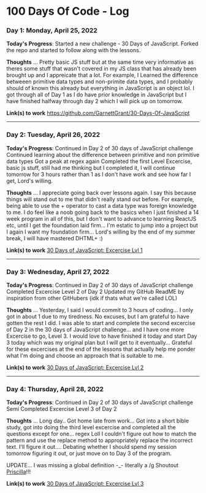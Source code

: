 # 100 Days Of Code - Log

### Day 1: Monday, April 25, 2022

**Today's Progress**: 
Started a new challenge - 30 Days of JavaScript.
Forked the repo and started to follow along with the lessons.


**Thoughts** ...
Pretty basic JS stuff but at the same time very informative as theres some stuff that wasn't covered in my JS class that has already been brought up and I appreicate that a lot. 
For example, I Learned the difference betweeen primitive data types and non-primite data types, and I probably should of known this already but everything in JavaScript is an object lol.
I got through all of Day 1 as I do have prior knowledge in JavaScript but I have finished halfway through day 2 which I will pick up on tomorrow. 


**Link(s) to work**
https://github.com/GarnettGrant/30-Days-Of-JavaScript
<hr>

### Day 2: Tuesday, April 26, 2022

**Today's Progress**: 
Continued in Day 2 of 30 days of JavaScript challenge
Continued learning about the difference between primitive and non primitive data types
Got a peak at regex again
Completed the first Level Excercise, basic js stuff, still had me thinking but I completed it, I will continue tomorrow for 3 hours rather than 1 as I don't have work and see how far I get, Lord's willing. 

**Thoughts** ...
I appreciate going back over lessons again. I say this because things will stand out to me that didn't really stand out before. For example, being able to use the + operator to cast a data type was foreign knowledge to me. I do feel like a noob going back to the basics when I just finished a 14 week program in all of this, but I don't want to advance to learning ReactJS etc, until I get the foundation laid firm... I'm estatic to jump into a project but I again I want my foundation firm... Lord's willing by the end of my summer break, I will have mastered DHTML+ :)

**Link(s) to work**
<a href="https://github.com/GarnettGrant/30-Days-Of-JavaScript/blob/master/02_Day_Data_types/excerciseLvl1.js">30 Days of JavaScript: Excercise Lvl 1</a>

<hr>
<h3>Day 3: Wednesday, April 27, 2022</h3>

**Today's Progress**: 
Continued in Day 2 of 30 days of JavaScript challenge
Completed Excercise Level 2 of Day 2 
Updated my GitHub ReadME by inspiration from other GitHubers (idk if thats what we're called LOL)

**Thoughts** ...
Yesterday, I said I would commit to 3 hours of coding... I only got in about 1 due to my tiredness. No excuses, but I am grateful to have gotten the rest I did. I was able to start and complete the second excercise of Day 2 in the 30 days of JavaScript challenge... and I have one more Excercise to go, Level 3. I would love to have finished it today and start Day 3 today which was my original plan but I will get to it eventually... Grateful for these excercises at the end of the lessons that actually help me ponder what I'm doing and choose an approach that is suitable to me.

**Link(s) to work**
<a href="https://github.com/GarnettGrant/30-Days-Of-JavaScript/blob/master/02_Day_Data_types/excerciseLvl2.js">30 Days of JavaScript: Excercise Lvl 2</a>

<hr>
<h3>Day 4: Thursday, April 28, 2022</h3>

**Today's Progress**: 
Continued in Day 2 of 30 days of JavaScript challenge
Semi Completed Excercise Level 3 of Day 2

**Thoughts** ...
Long day.. Got home late from work... Got into a short bible study, got into doing the third level excercise and completed all the questions except for one... regex Loll I couldn't figure out how to match the pattern and use the replace method to appropriately replace the incorrect text. I'll figure it out.... Debating whether I should spend my session tomorrow figuring it out, or just move on to Day 3 of the program.

UPDATE...
I was missing a global definition -_- literally a /g
Shoutout <a href="https://github.com/PriscillaBakradze">Priscilla</a>!!!

**Link(s) to work**
<a href="https://github.com/GarnettGrant/30-Days-Of-JavaScript/blob/master/02_Day_Data_types/excerciseLvl3.js">30 Days of JavaScript: Excercise Lvl 3</a>
